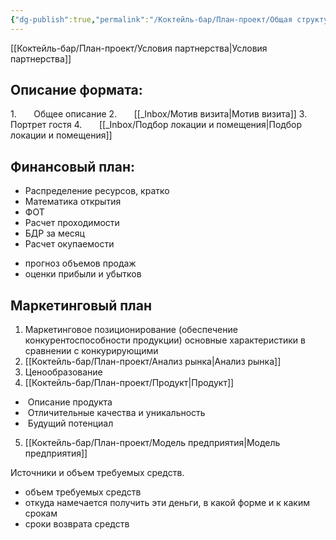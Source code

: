 ```yaml
---
{"dg-publish":true,"permalink":"/Коктейль-бар/План-проект/Общая структура проекта/","tags":["gardenEntry"]}
---
```


[[Коктейль-бар/План-проект/Условия партнерства\|Условия партнерства]]

## Описание формата:

1.       Общее описание
2.       [[_Inbox/Мотив визита\|Мотив визита]]
3.       Портрет гостя
4.       [[_Inbox/Подбор локации и помещения\|Подбор локации и помещения]]

## Финансовый план:

- Распределение ресурсов, кратко
- Математика открытия 
- ФОТ
- Расчет проходимости 
- БДР за месяц
- Расчет окупаемости
* прогноз объемов продаж
* оценки прибыли и убытков

## Маркетинговый план

1. Маркетинговое позиционирование (обеспечение конкурентоспособности продукции) основные характеристики в сравнении с конкурирующими
2. [[Коктейль-бар/План-проект/Анализ рынка\|Анализ рынка]]
3. Ценообразование  
4. [[Коктейль-бар/План-проект/Продукт\|Продукт]] 
-  Описание продукта
-  Отличительные качества и уникальность
-  Будущий потенциал
 5. [[Коктейль-бар/План-проект/Модель предприятия\|Модель предприятия]]


Источники и объем требуемых средств.

* объем требуемых средств
* откуда намечается получить эти деньги, в какой форме и к каким срокам
* сроки возврата средств



